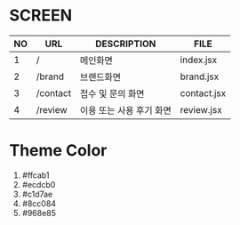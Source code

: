 # SCREEN

| NO  | URL       | DESCRIPTION | FILE |
| --- | --------- | ----------  | ---- |
|  1  |  /        | 메인화면      | index.jsx |
|  2  |  /brand   | 브랜드화면     | brand.jsx |
|  3  |  /contact | 접수 및 문의 화면 | contact.jsx |
|  4  |  /review  | 이용 또는 사용 후기 화면 | review.jsx |

# Theme Color
1. #ffcab1
2. #ecdcb0
3. #c1d7ae
4. #8cc084
5. #968e85

